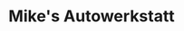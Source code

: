 ---
title: "Mike's Autowerkstatt"
url: /freiburg-im-breisgau/mikes-autowerkstatt/
shop: Autowerkstatt
---
